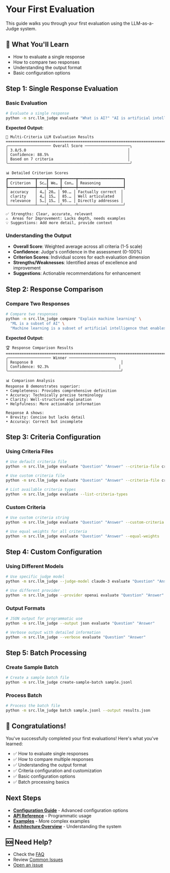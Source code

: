 # Your First Evaluation

This guide walks you through your first evaluation using the LLM-as-a-Judge system.

## 🎯 What You'll Learn

- How to evaluate a single response
- How to compare two responses
- Understanding the output format
- Basic configuration options

## Step 1: Single Response Evaluation

### Basic Evaluation

```bash
# Evaluate a single response
python -m src.llm_judge evaluate "What is AI?" "AI is artificial intelligence"
```

**Expected Output:**

```
🎯 Multi-Criteria LLM Evaluation Results
================================================================================
╭─────────────────── Overall Score ────────────────────╮
│ 3.8/5.0                                             │
│ Confidence: 88.5%                                   │
│ Based on 7 criteria                                 │
╰──────────────────────────────────────────────────────╯

📊 Detailed Criterion Scores
┏━━━━━━━━━━━━┳━━━━┳━━━━━┳━━━━━━┳━━━━━━━━━━━━━━━━━━━━┓
┃ Criterion  ┃ Sc…┃ We… ┃ Con… ┃ Reasoning          ┃
┡━━━━━━━━━━━━╇━━━━╇━━━━━╇━━━━━━╇━━━━━━━━━━━━━━━━━━━━┩
│ accuracy   │ 4…│ 20… │ 90.… │ Factually correct  │
│ clarity    │ 4…│ 15… │ 85.… │ Well articulated   │
│ relevance  │ 5…│ 15… │ 95.… │ Directly addresses │
└────────────┴────┴─────┴──────┴────────────────────┘

✅ Strengths: Clear, accurate, relevant
⚠️  Areas for Improvement: Lacks depth, needs examples
💡 Suggestions: Add more detail, provide context
```

### Understanding the Output

- **Overall Score**: Weighted average across all criteria (1-5 scale)
- **Confidence**: Judge's confidence in the assessment (0-100%)
- **Criterion Scores**: Individual scores for each evaluation dimension
- **Strengths/Weaknesses**: Identified areas of excellence and improvement
- **Suggestions**: Actionable recommendations for enhancement

## Step 2: Response Comparison

### Compare Two Responses

```bash
# Compare two responses
python -m src.llm_judge compare "Explain machine learning" \
  "ML is a subset of AI" \
  "Machine learning is a subset of artificial intelligence that enables computers to learn from data without being explicitly programmed"
```

**Expected Output:**

```
🏆 Response Comparison Results
================================================================================
╭─────────────────── Winner ────────────────────╮
│ Response B                                       │
│ Confidence: 92.3%                               │
╰──────────────────────────────────────────────────╯

📊 Comparison Analysis
Response B demonstrates superior:
• Completeness: Provides comprehensive definition
• Accuracy: Technically precise terminology
• Clarity: Well-structured explanation
• Helpfulness: More actionable information

Response A shows:
• Brevity: Concise but lacks detail
• Accuracy: Correct but incomplete
```

## Step 3: Criteria Configuration

### Using Criteria Files

```bash
# Use default criteria file
python -m src.llm_judge evaluate "Question" "Answer" --criteria-file criteria/default.json

# Use custom criteria file
python -m src.llm_judge evaluate "Question" "Answer" --criteria-file criteria/custom.json

# List available criteria types
python -m src.llm_judge evaluate --list-criteria-types
```

### Custom Criteria

```bash
# Use custom criteria string
python -m src.llm_judge evaluate "Question" "Answer" --custom-criteria "accuracy:Factual correctness:0.4,clarity:How clear the response is:0.3,helpfulness:How useful the response is:0.3"

# Use equal weights for all criteria
python -m src.llm_judge evaluate "Question" "Answer" --equal-weights
```

## Step 4: Custom Configuration

### Using Different Models

```bash
# Use specific judge model
python -m src.llm_judge --judge-model claude-3 evaluate "Question" "Answer"

# Use different provider
python -m src.llm_judge --provider openai evaluate "Question" "Answer"
```

### Output Formats

```bash
# JSON output for programmatic use
python -m src.llm_judge --output json evaluate "Question" "Answer"

# Verbose output with detailed information
python -m src.llm_judge --verbose evaluate "Question" "Answer"
```

## Step 5: Batch Processing

### Create Sample Batch

```bash
# Create a sample batch file
python -m src.llm_judge create-sample-batch sample.jsonl
```

### Process Batch

```bash
# Process the batch file
python -m src.llm_judge batch sample.jsonl --output results.json
```

## 🎉 Congratulations!

You've successfully completed your first evaluations! Here's what you've learned:

- ✅ How to evaluate single responses
- ✅ How to compare multiple responses
- ✅ Understanding the output format
- ✅ Criteria configuration and customization
- ✅ Basic configuration options
- ✅ Batch processing basics

## Next Steps

- **[Configuration Guide](../configuration/README.md)** - Advanced configuration options
- **[API Reference](../api/README.md)** - Programmatic usage
- **[Examples](../examples/README.md)** - More complex examples
- **[Architecture Overview](../architecture/README.md)** - Understanding the system

## 🆘 Need Help?

- Check the [FAQ](../overview/README.md#faq)
- Review [Common Issues](../overview/README.md#common-issues)
- [Open an issue](https://github.com/superluminal-jp/llm-as-a-judge/issues)
